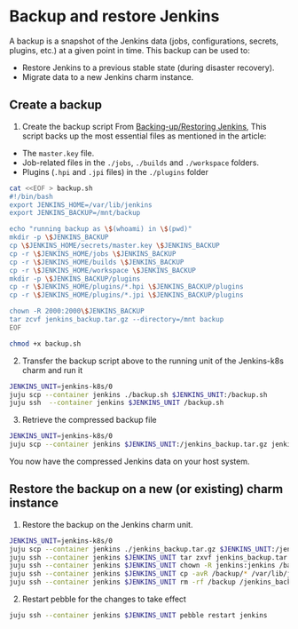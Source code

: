 # Backup and restore Jenkins
A backup is a snapshot of the Jenkins data (jobs, configurations, secrets, plugins, etc.) at a given point in time. This backup can be used to:
* Restore Jenkins to a previous stable state (during disaster recovery).
* Migrate data to a new Jenkins charm instance.

## Create a backup
1. Create the backup script
From [Backing-up/Restoring Jenkins](https://www.jenkins.io/doc/book/system-administration/backing-up/), This script backs up the most essential files as mentioned in the article:
* The `master.key` file.
* Job-related files in the `./jobs`, `./builds` and `./workspace` folders.
* Plugins (`.hpi` and `.jpi` files) in the `./plugins` folder

```bash
cat <<EOF > backup.sh
#!/bin/bash
export JENKINS_HOME=/var/lib/jenkins
export JENKINS_BACKUP=/mnt/backup

echo "running backup as \$(whoami) in \$(pwd)"
mkdir -p \$JENKINS_BACKUP
cp \$JENKINS_HOME/secrets/master.key \$JENKINS_BACKUP
cp -r \$JENKINS_HOME/jobs \$JENKINS_BACKUP
cp -r \$JENKINS_HOME/builds \$JENKINS_BACKUP
cp -r \$JENKINS_HOME/workspace \$JENKINS_BACKUP
mkdir -p \$JENKINS_BACKUP/plugins
cp -r \$JENKINS_HOME/plugins/*.hpi \$JENKINS_BACKUP/plugins
cp -r \$JENKINS_HOME/plugins/*.jpi \$JENKINS_BACKUP/plugins

chown -R 2000:2000\$JENKINS_BACKUP
tar zcvf jenkins_backup.tar.gz --directory=/mnt backup
EOF

chmod +x backup.sh
```
2. Transfer the backup script above to the running unit of the Jenkins-k8s charm and run it
```bash
JENKINS_UNIT=jenkins-k8s/0
juju scp --container jenkins ./backup.sh $JENKINS_UNIT:/backup.sh
juju ssh  --container jenkins $JENKINS_UNIT /backup.sh
```
3. Retrieve the compressed backup file
```bash
JENKINS_UNIT=jenkins-k8s/0
juju scp --container jenkins $JENKINS_UNIT:/jenkins_backup.tar.gz jenkins_backup.tar.gz
```
You now have the compressed Jenkins data on your host system.

## Restore the backup on a new (or existing) charm instance
1. Restore the backup on the Jenkins charm unit.
```bash
JENKINS_UNIT=jenkins-k8s/0
juju scp --container jenkins ./jenkins_backup.tar.gz $JENKINS_UNIT:/jenkins_backup.tar.gz
juju ssh --container jenkins $JENKINS_UNIT tar zxvf jenkins_backup.tar.gz
juju ssh --container jenkins $JENKINS_UNIT chown -R jenkins:jenkins /backup
juju ssh --container jenkins $JENKINS_UNIT cp -avR /backup/* /var/lib/jenkins
juju ssh --container jenkins $JENKINS_UNIT rm -rf /backup /jenkins_backup.tar.gz
```
2. Restart pebble for the changes to take effect
```bash
juju ssh --container jenkins $JENKINS_UNIT pebble restart jenkins
```

